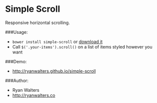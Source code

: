 # Simple Scroll

Responsive horizontal scrolling.

###Usage:

- `bower install simple-scroll` or [download it](https://github.com/ryanwalters/simple-scroll/archive/0.1.2.zip)
- Call `$('.your-items').scroll()` on a list of items styled however you want

###Demo:

- http://ryanwalters.github.io/simple-scroll

###Author:

- Ryan Walters
- http://ryanwalters.co